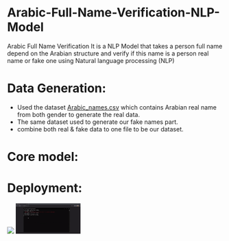 # Arabic-Full-Name-Verification-NLP-Model

Arabic Full Name Verification It is a NLP Model that takes a person full name depend on the Arabian structure and verify if this name is a person real name or fake one using Natural language processing (NLP)

# Data Generation: 
- Used the dataset <a href="https://github.com/abdallah-elsawy/Arabic-Full-Name-Verification-NLP-Model-/blob/main/Names%20web%20dataset/Arabic_names.csv">Arabic_names.csv</a> which contains Arabian real name from both gender to generate the real data.
- The same dataset used to generate our fake names part.
- combine both real & fake data to one file to be our dataset.

# Core model:

# Deployment:

<image src=”https://github.com/abdallah-elsawy/Arabic-Full-Name-Verification-NLP-Model-/blob/main/deploy.gif”>

<img src="https://github.com/abdallah-elsawy/Arabic-Full-Name-Verification-NLP-Model-/blob/main/deploy.gif" alt="Deployment gif" width="30%">
